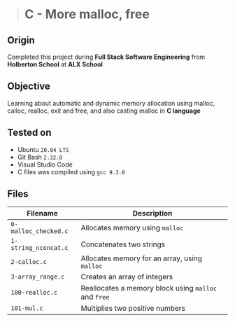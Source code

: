 > # C - More malloc, free

## Origin
Completed this project during **Full Stack Software Engineering** from **Holberton School** at **ALX School**

## Objective
Learning about automatic and dynamic memory allocation using malloc, calloc, realloc, exit and free, and also casting malloc in **C language**

## Tested on
* Ubuntu `20.04 LTS`
* Git Bash `2.32.0`
* Visual Studio Code
* C files was compiled using `gcc 9.3.0`

## Files

| Filename | Description |
| -------- | ----------- |
| `0-malloc_checked.c` | Allocates memory using `malloc` |
| `1-string_nconcat.c` | Concatenates two strings |
| `2-calloc.c` | Allocates memory for an array, using `malloc` |
| `3-array_range.c` | Creates an array of integers |
| `100-realloc.c` | Reallocates a memory block using `malloc` and `free` |
| `101-mul.c` | Multiplies two positive numbers |